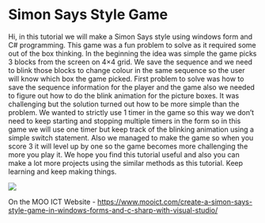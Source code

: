 # Simon Says Style Game

Hi, in this tutorial we will make a Simon Says style using windows form and C# programming. This game was a fun problem to solve as it required some out of the box thinking. In the beginning the idea was simple the game picks 3 blocks from the screen on 4×4 grid. We save the sequence and we need to blink those blocks to change colour in the same sequence so the user will know which box the game picked. First problem to solve was how to save the sequence information for the player and the game also we needed to figure out how to do the blink animation for the picture boxes. It was challenging but the solution turned out how to be more simple than the problem. We wanted to strictly use 1 timer in the game so this way we don’t need to keep starting and stopping multiple timers in the form so in this game we will use one timer but keep track of the blinking animation using a simple switch statement. Also we managed to make the game so when you score 3 it will level up by one so the game becomes more challenging the more you play it. We hope you find this tutorial useful and also you can make a lot more projects using the similar methods as this tutorial. Keep learning and keep making things.

[![](http://img.youtube.com/vi/aH0A5pwMMOg/0.jpg)](https://www.youtube.com/watch?v=aH0A5pwMMOg "MOO ICT Simon Says Style Game made with Windows Forms and C#")

On the MOO ICT Website - 
https://www.mooict.com/create-a-simon-says-style-game-in-windows-forms-and-c-sharp-with-visual-studio/
